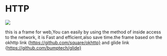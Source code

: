 
HTTP
=============================================================
 ![](http://www.apkbus.com/data/attachment/forum/201508/26/162351nes8eqe83hhhbple.jpg)
 
 this is a frame for web,You can easily by using the method of inside access to  the network,
 it is Fast and efficient,also save time.the frame based on the okhttp link 
 {https://github.com/square/okhttp} and glide link {https://github.com/bumptech/glide}

 
